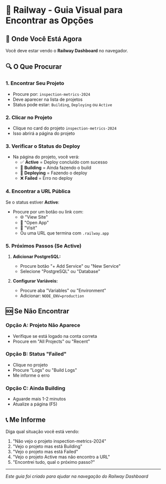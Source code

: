 # 🎯 Railway - Guia Visual para Encontrar as Opções

## 📍 Onde Você Está Agora
Você deve estar vendo o **Railway Dashboard** no navegador.

## 🔍 O Que Procurar

### 1. **Encontrar Seu Projeto**
- Procure por: `inspection-metrics-2024`
- Deve aparecer na lista de projetos
- Status pode estar: `Building`, `Deploying` ou `Active`

### 2. **Clicar no Projeto**
- Clique no card do projeto `inspection-metrics-2024`
- Isso abrirá a página do projeto

### 3. **Verificar o Status do Deploy**
- Na página do projeto, você verá:
  - ✅ **Active** = Deploy concluído com sucesso
  - 🔄 **Building** = Ainda fazendo o build
  - 🚀 **Deploying** = Fazendo o deploy
  - ❌ **Failed** = Erro no deploy

### 4. **Encontrar a URL Pública**
Se o status estiver **Active**:
- Procure por um botão ou link com:
  - 🌐 "View Site"
  - 🔗 "Open App"
  - 📱 "Visit"
  - Ou uma URL que termina com `.railway.app`

### 5. **Próximos Passos (Se Active)**
1. **Adicionar PostgreSQL:**
   - Procure botão "+ Add Service" ou "New Service"
   - Selecione "PostgreSQL" ou "Database"

2. **Configurar Variáveis:**
   - Procure aba "Variables" ou "Environment"
   - Adicionar: `NODE_ENV=production`

## 🆘 Se Não Encontrar

### Opção A: Projeto Não Aparece
- Verifique se está logado na conta correta
- Procure em "All Projects" ou "Recent"

### Opção B: Status "Failed"
- Clique no projeto
- Procure "Logs" ou "Build Logs"
- Me informe o erro

### Opção C: Ainda Building
- Aguarde mais 1-2 minutos
- Atualize a página (F5)

## 📞 Me Informe
Diga qual situação você está vendo:
1. "Não vejo o projeto inspection-metrics-2024"
2. "Vejo o projeto mas está Building"
3. "Vejo o projeto mas está Failed"
4. "Vejo o projeto Active mas não encontro a URL"
5. "Encontrei tudo, qual o próximo passo?"

---
*Este guia foi criado para ajudar na navegação do Railway Dashboard*
